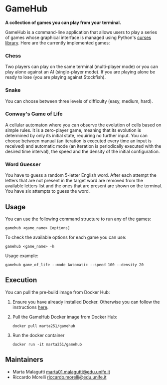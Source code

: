 # GameHub
**A collection of games you can play from your terminal.**

GameHub is a command-line application that allows users to play a series of games whose graphical interface is managed using Python's [curses library](https://docs.python.org/3/howto/curses.html). Here are the currently implemented games:

### Chess
Two players can play on the same terminal (multi-player mode) or you can play alone against an AI (single-player mode). If you are playing alone be ready to lose (you are playing against Stockfish).

### Snake
You can choose between three levels of difficulty (easy, medium, hard).

### Conway's Game of Life
A cellular automaton where you can observe the evolution of cells based on simple rules. It is a zero-player game, meaning that its evolution is determined by only its initial state, requiring no further input. You can choose between manual (an iteration is executed every time an input is received) and automatic mode (an iteration is periodically executed with the desired time interval), the speed and the density of the initial configuration.

### Word Guesser
You have to guess a random 5-letter English word. After each attempt the letters that are not present in the target word are removed from the available letters list and the ones that are present are shown on the terminal. You have six attempts to guess the word.


## Usage
You can use the following command structure to run any of the games:
```
gamehub <game_name> [options]
```
To check the available options for each game you can use:
```
gamehub <game_name> -h
```
Usage example:
```
gamehub game_of_life --mode Automatic --speed 100 --density 20
```

## Execution
You can pull the pre-build image from Docker Hub:

1. Ensure you have already installed Docker. Otherwise you can follow the instructions [here](https://docs.docker.com/engine/install/).

2. Pull the GameHub Docker image from Docker Hub: 
    ```
    docker pull marta251/gamehub
    ```

3. Run the docker container
    ```
    docker run -it marta251/gamehub
    ```

## Maintainers
- Marta Malagutti marta01.malagutti@edu.unife.it
- Riccardo Morelli riccardo.morelli@edu.unife.it